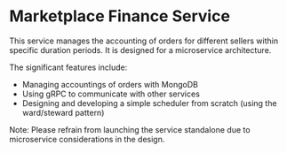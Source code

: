 # Marketplace Finance Service
This service manages the accounting of orders for different sellers within specific duration periods. It is designed for a microservice architecture.

The significant features include:

- Managing accountings of orders with MongoDB
- Using gRPC to communicate with other services
- Designing and developing a simple scheduler from scratch (using the ward/steward pattern)

Note: Please refrain from launching the service standalone due to microservice considerations in the design.
